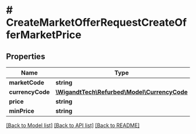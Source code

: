 # # CreateMarketOfferRequestCreateOfferMarketPrice

## Properties

Name | Type | Description | Notes
------------ | ------------- | ------------- | -------------
**marketCode** | **string** |  |
**currencyCode** | [**\WigandtTech\Refurbed\Model\CurrencyCode**](CurrencyCode.md) |  | [optional]
**price** | **string** |  |
**minPrice** | **string** |  | [optional]

[[Back to Model list]](../../README.md#models) [[Back to API list]](../../README.md#endpoints) [[Back to README]](../../README.md)
